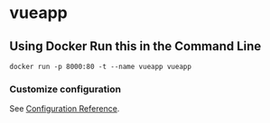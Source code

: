 # vueapp

## Using Docker Run this in the Command Line
```
docker run -p 8000:80 -t --name vueapp vueapp
```


### Customize configuration
See [Configuration Reference](https://cli.vuejs.org/config/).
